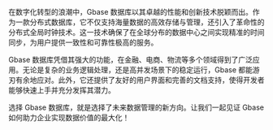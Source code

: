 在数字化转型的浪潮中，Gbase 数据库以其卓越的性能和创新技术脱颖而出。作为一款分布式数据库，它不仅支持海量数据的高效存储与管理，还引入了革命性的分布式全局时钟技术。这一技术确保了在全球分布的数据中心之间实现精准的时间同步，为用户提供一致性和可靠性极高的服务。

Gbase 数据库凭借其强大的功能，在金融、电商、物流等多个领域得到了广泛应用。无论是复杂的业务逻辑处理，还是高并发场景下的稳定运行，Gbase 都能游刃有余地应对。此外，它还提供了友好的用户界面和完善的文档支持，使得开发者能够快速上手并充分发挥其潜力。

选择 Gbase 数据库，就是选择了未来数据管理的新方向。让我们一起见证 Gbase 如何助力企业实现数据价值的最大化！
